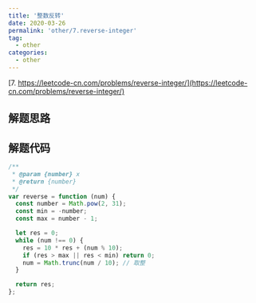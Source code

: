 ```yaml
---
title: '整数反转'
date: 2020-03-26
permalink: 'other/7.reverse-integer'
tag:
  - other
categories:
  - other
---
```


[7. https://leetcode-cn.com/problems/reverse-integer/](https://leetcode-cn.com/problems/reverse-integer/)

## 解题思路

## 解题代码

```js
/**
 * @param {number} x
 * @return {number}
 */
var reverse = function (num) {
  const number = Math.pow(2, 31);
  const min = -number;
  const max = number - 1;

  let res = 0;
  while (num !== 0) {
    res = 10 * res + (num % 10);
    if (res > max || res < min) return 0;
    num = Math.trunc(num / 10); // 取整
  }

  return res;
};
```
